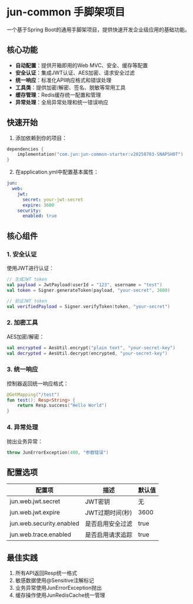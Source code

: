 # jun-common 手脚架项目

一个基于Spring Boot的通用手脚架项目，提供快速开发企业级应用的基础功能。

## 核心功能

- **自动配置**：提供开箱即用的Web MVC、安全、缓存等配置
- **安全认证**：集成JWT认证、AES加密、请求安全过滤
- **统一响应**：标准化API响应格式和错误处理
- **工具类**：提供加密/解密、签名、脱敏等常用工具
- **缓存管理**：Redis缓存统一配置和管理
- **异常处理**：全局异常处理和统一错误响应

## 快速开始

1. 添加依赖到你的项目：

```kotlin
dependencies {
    implementation("com.jun:jun-common-starter:v20250703-SNAPSHOT")
}
```

2. 在application.yml中配置基本属性：

```yaml
jun:
  web:
    jwt:
      secret: your-jwt-secret
      expire: 3600
    security:
      enabled: true
```

## 核心组件

### 1. 安全认证

使用JWT进行认证：

```kotlin
// 生成JWT token
val payload = JwtPayload(userId = "123", username = "test")
val token = Signer.generateToken(payload, "your-secret", 3600)

// 验证JWT token
val verifiedPayload = Signer.verifyToken(token, "your-secret")
```

### 2. 加密工具

AES加密/解密：

```kotlin
val encrypted = AesUtil.encrypt("plain text", "your-secret-key")
val decrypted = AesUtil.decrypt(encrypted, "your-secret-key")
```

### 3. 统一响应

控制器返回统一响应格式：

```kotlin
@GetMapping("/test")
fun test(): Resp<String> {
    return Resp.success("Hello World")
}
```

### 4. 异常处理

抛出业务异常：

```kotlin
throw JunErrorException(400, "参数错误")
```

## 配置选项

| 配置项 | 描述 | 默认值 |
|--------|------|-------|
| jun.web.jwt.secret | JWT密钥 | 无 |
| jun.web.jwt.expire | JWT过期时间(秒) | 3600 |
| jun.web.security.enabled | 是否启用安全过滤 | true |
| jun.web.trace.enabled | 是否启用请求追踪 | true |

## 最佳实践

1. 所有API返回Resp统一格式
2. 敏感数据使用@Sensitive注解标记
3. 业务异常使用JunErrorException抛出
4. 缓存操作使用JunRedisCache统一管理
